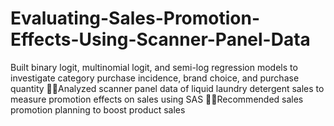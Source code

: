# Evaluating-Sales-Promotion-Effects-Using-Scanner-Panel-Data
Built binary logit, multinomial logit, and semi-log regression models to investigate category purchase incidence, brand choice, and purchase quantity Analyzed scanner panel data of liquid laundry detergent sales to measure promotion effects on sales using SAS Recommended sales promotion planning to boost product sales
